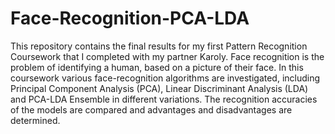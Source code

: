 # Face-Recognition-PCA-LDA
This repository contains the final results for my first Pattern Recognition Coursework that I completed with my partner Karoly. Face recognition is the problem of identifying a human, based on a picture of their face. In this coursework various face-recognition algorithms are investigated, including Principal Component Analysis (PCA), Linear Discriminant Analysis (LDA) and PCA-LDA Ensemble in different variations. The recognition accuracies of the models are compared and advantages and disadvantages are determined.
